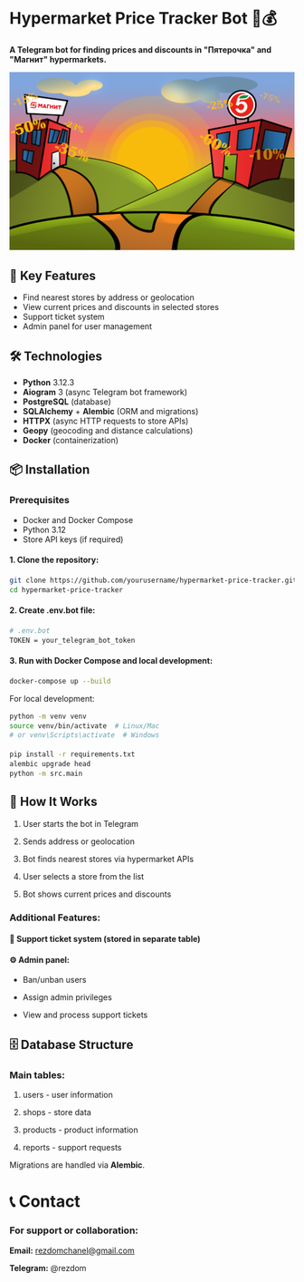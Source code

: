 # Hypermarket Price Tracker Bot 🛒💰

**A Telegram bot for finding prices and discounts in "Пятерочка" and "Магнит" hypermarkets.**

![banner](screenshots/banner.png)

## 🌟 Key Features

- Find nearest stores by address or geolocation
- View current prices and discounts in selected stores
- Support ticket system
- Admin panel for user management

## 🛠 Technologies

- **Python** 3.12.3
- **Aiogram** 3 (async Telegram bot framework)
- **PostgreSQL** (database)
- **SQLAlchemy** + **Alembic** (ORM and migrations)
- **HTTPX** (async HTTP requests to store APIs)
- **Geopy** (geocoding and distance calculations)
- **Docker** (containerization)

## 📦 Installation

### Prerequisites
- Docker and Docker Compose
- Python 3.12
- Store API keys (if required)

#### 1. Clone the repository:
```bash
git clone https://github.com/yourusername/hypermarket-price-tracker.git
cd hypermarket-price-tracker
```
#### 2. Create .env.bot file:
```bash
# .env.bot
TOKEN = your_telegram_bot_token
```

#### 3. Run with Docker Compose and local development:
```bash
docker-compose up --build
```
For local development:
```bash
python -m venv venv
source venv/bin/activate  # Linux/Mac
# or venv\Scripts\activate  # Windows

pip install -r requirements.txt
alembic upgrade head
python -m src.main
```

## 🚀 How It Works
1. User starts the bot in Telegram

2. Sends address or geolocation

3. Bot finds nearest stores via hypermarket APIs

4. User selects a store from the list

5. Bot shows current prices and discounts

<!-- SCREENSHOT: Add conversation flow screenshot here -->
### Additional Features:
#### 📩 Support ticket system (stored in separate table)

#### ⚙️ Admin panel:

- Ban/unban users

- Assign admin privileges

- View and process support tickets

## 🗄 Database Structure
### Main tables:

1. users - user information

2. shops - store data

3. products - product information

4. reports - support requests

Migrations are handled via **Alembic**.


# 📞 Contact
### For support or collaboration:

**Email:** rezdomchanel@gmail.com

**Telegram:** @rezdom
